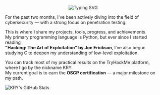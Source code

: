 <p align="center">
  <img src="https://readme-typing-svg.demolab.com?font=Fira+Mono&size=20&pause=2000&color=FFFFFF&center=true&vCenter=true&width=600&lines=Hello%2C+I+am+KRY." alt="Typing SVG" />
</p>

For the past two months, I've been actively diving into the field of cybersecurity — with a strong focus on penetration testing.

This is where I share my projects, tools, progress, and achievements.  
My primary programming language is Python, but ever since I started reading  
**"Hacking: The Art of Exploitation" by Jon Erickson**, I've also begun studying C to deepen my understanding of low-level exploitation.

You can track most of my practical results on the TryHackMe platform, where I go by the nickname <a href="https://tryhackme.com/p/KRY" style="text-decoration: none;">KRY</a>.  
My current goal is to earn the **OSCP certification** — a major milestone on my path.

![KRY's GitHub Stats](https://github-readme-stats.vercel.app/api?username=CyberKRY&show_icons=true&count_private=true&hide_title=true&theme=dark) 


